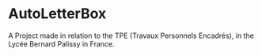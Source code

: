 AutoLetterBox
=============

A Project made in relation to the TPE (Travaux Personnels Encadrés), in the Lycée Bernard Palissy in France.
